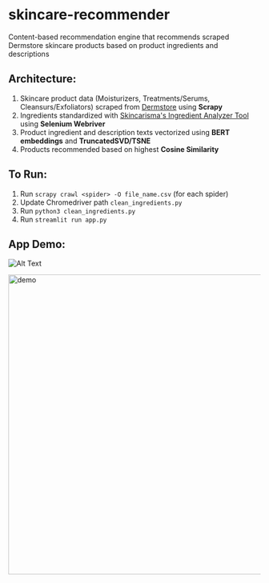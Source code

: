 # skincare-recommender
Content-based recommendation engine that recommends scraped Dermstore skincare products based on product ingredients and descriptions

## Architecture:
1) Skincare product data (Moisturizers, Treatments/Serums, Cleansurs/Exfoliators) scraped from [Dermstore](https://dermstore.com) using **Scrapy**
2) Ingredients standardized with [Skincarisma's Ingredient Analyzer Tool](https://skincarisma.com) using **Selenium Webriver**
3) Product ingredient and description texts vectorized using **BERT embeddings** and **TruncatedSVD/TSNE**
4) Products recommended based on highest **Cosine Similarity**


## To Run:
1) Run ```scrapy crawl <spider> -O file_name.csv``` (for each spider)
2) Update Chromedriver path ```clean_ingredients.py```
3) Run ```python3 clean_ingredients.py```
4) Run ```streamlit run app.py```


## App Demo:

![Alt Text](skincare_demo_AdobeExpress.gif)

<img src="skincare_demo_AdobeExpress.gif" alt="demo" width="600"/>
